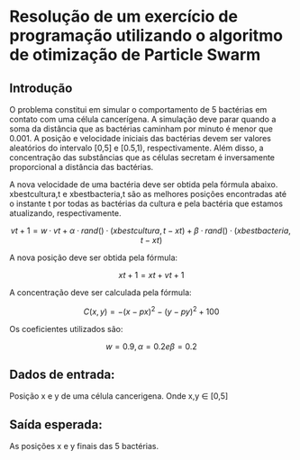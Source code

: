 # Resolução de um exercício de programação utilizando o algoritmo de otimização de Particle Swarm

## Introdução
O problema constitui em simular o comportamento de 5 bactérias em contato com uma célula cancerígena. A simulação deve parar quando a soma da distância que as bactérias caminham por minuto é menor que 0.001. A posição e velocidade iniciais das bactérias devem ser valores aleatórios do intervalo [0,5] e [0.5,1), respectivamente. Além disso, a concentração das substâncias que as células secretam é inversamente proporcional a distância das bactérias.

A nova velocidade de uma bactéria deve ser obtida pela fórmula abaixo. xbestcultura,t e xbestbacteria,t são as melhores posições encontradas até o instante t por todas as bactérias da cultura e pela bactéria que estamos atualizando, respectivamente.
```math
vt+1 = w · vt + α · rand() · (xbestcultura,t − xt) + β · rand() · (xbestbacteria,t − xt)
```
A nova posição deve ser obtida pela fórmula:
```math
xt+1 = xt + vt+1
```
A concentração deve ser calculada pela fórmula:
```math
C(x, y) = −(x − px)^2 − (y − py)^2 + 100
```
Os coeficientes utilizados são:
```math
w = 0.9, α = 0.2 e β = 0.2
```

## Dados de entrada:
Posição x e y de uma célula cancerigena. Onde x,y ∈ [0,5]

## Saída esperada:
As posições x e y finais das 5 bactérias.
